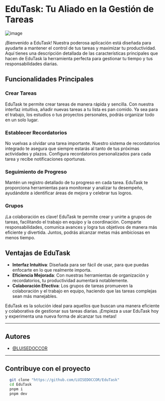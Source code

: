 # EduTask: Tu Aliado en la Gestión de Tareas

![image](https://github.com/LUISEDOCCOR/EduTask/assets/110699874/424513d2-3931-4b3d-98db-e863c2c136e0)

¡Bienvenido a EduTask! Nuestra poderosa aplicación está diseñada para ayudarte a mantener el control de tus tareas y maximizar tu productividad. Aquí tienes una descripción detallada de las características principales que hacen de EduTask la herramienta perfecta para gestionar tu tiempo y tus responsabilidades diarias.

## Funcionalidades Principales

### Crear Tareas
EduTask te permite crear tareas de manera rápida y sencilla. Con nuestra interfaz intuitiva, añadir nuevas tareas a tu lista es pan comido. Ya sea para el trabajo, los estudios o tus proyectos personales, podrás organizar todo en un solo lugar.

### Establecer Recordatorios
No vuelvas a olvidar una tarea importante. Nuestro sistema de recordatorios integrado te asegura que siempre estarás al tanto de tus próximas actividades y plazos. Configura recordatorios personalizados para cada tarea y recibe notificaciones oportunas.

### Seguimiento de Progreso
Mantén un registro detallado de tu progreso en cada tarea. EduTask te proporciona herramientas para monitorear y analizar tu desempeño, ayudándote a identificar áreas de mejora y celebrar tus logros.

### Grupos
¡La colaboración es clave! EduTask te permite crear y unirte a grupos de tareas, facilitando el trabajo en equipo y la coordinación. Comparte responsabilidades, comunica avances y logra tus objetivos de manera más eficiente y divertida. Juntos, podrás alcanzar metas más ambiciosas en menos tiempo.

## Ventajas de EduTask

- **Interfaz Intuitiva**: Diseñada para ser fácil de usar, para que puedas enfocarte en lo que realmente importa.
- **Eficiencia Mejorada**: Con nuestras herramientas de organización y recordatorios, tu productividad aumentará notablemente.
- **Colaboración Efectiva**: Los grupos de tareas promueven la colaboración y el trabajo en equipo, haciendo que las tareas complejas sean más manejables.

EduTask es la solución ideal para aquellos que buscan una manera eficiente y colaborativa de gestionar sus tareas diarias. ¡Empieza a usar EduTask hoy y experimenta una nueva forma de alcanzar tus metas!

---

## Autores

- [@LUISEDOCCOR](https://www.github.com/LUISEDOCCOR)

---

## Contribuye con el proyecto 

```bash
  git clone "https://github.com/LUISEDOCCOR/EduTask"
  cd EduTask
  pnpm i
  pnpm dev
```
    
